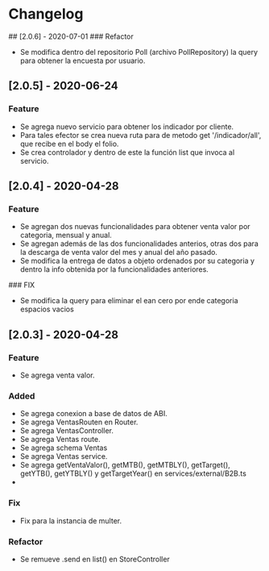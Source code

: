 # Changelog

## [2.0.6] - 2020-07-01
### Refactor

- Se modifica dentro del repositorio Poll (archivo PollRepository) la query
  para obtener la encuesta por usuario.

## [2.0.5] - 2020-06-24

### Feature

- Se agrega nuevo servicio para obtener los indicador por cliente.
- Para tales efector se crea nueva ruta para de metodo get '/indicador/all',
  que recibe en el body el folio.
- Se crea controlador y dentro de este la función list que invoca al servicio.

## [2.0.4] - 2020-04-28

### Feature

- Se agregan dos nuevas funcionalidades para obtener venta valor
  por categoria, mensual y anual.
- Se agregan además de las dos funcionalidades anterios, otras dos
  para la descarga de venta valor del mes y anual del año pasado.
- Se modifica la entrega de datos a objeto ordenados por su categoria
  y dentro la info obtenida por la funcionalidades anteriores.

### FIX

- Se modifica la query para eliminar el ean cero por ende categoria
  espacios vacios

## [2.0.3] - 2020-04-28

### Feature

- Se agrega venta valor.

### Added

- Se agrega conexion a base de datos de ABI.
- Se agrega VentasRouten en Router.
- Se agrega VentasController.
- Se agrega Ventas route.
- Se agrega schema Ventas
- Se agrega Ventas service.
- Se agrega getVentaValor(), getMTB(), getMTBLY(), getTarget(), getYTB(), getYTBLY() y getTargetYear() en services/external/B2B.ts
-

### Fix

- Fix para la instancia de multer.

### Refactor

- Se remueve .send en list() en StoreController
